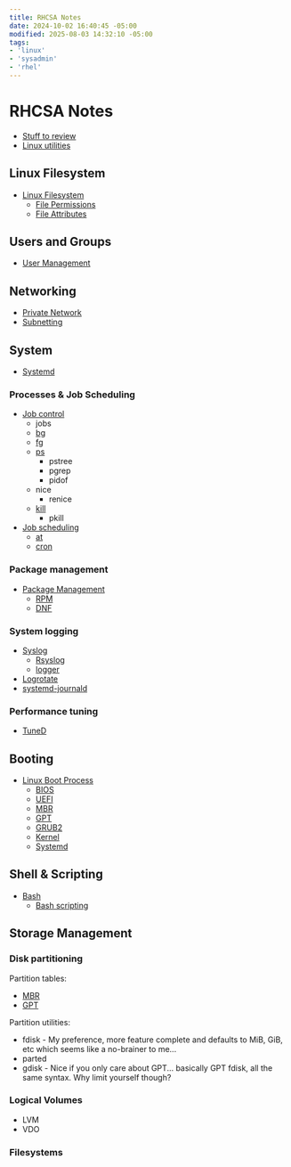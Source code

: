 ```yaml
---
title: RHCSA Notes
date: 2024-10-02 16:40:45 -05:00
modified: 2025-08-03 14:32:10 -05:00
tags:
- 'linux'
- 'sysadmin'
- 'rhel'
---
```


# RHCSA Notes

* [Stuff to review](20250728171400-rhcsa-review.md)
* [Linux utilities](20210919173649-linux-utilities.md)

## Linux Filesystem

* [Linux Filesystem](20210905134830-linux-filesystem.md)
  + [File Permissions](20210905135721-file-permissions.md)
  + [File Attributes](20250726212500-file-attributes.md)

## Users and Groups

* [User Management](20210623143339-users-groups.md)

## Networking

* [Private Network](20240424091900-private-network.md)
* [Subnetting](20201026134500-subnetting.md)

## System

* [Systemd](20240512120700-systemd.md)

### Processes & Job Scheduling

* [Job control](20240303094200-job-control.md)
  + jobs
  + [bg](20200628170530-bg.md)
  + [fg](20250803132500-fg.md)
  + [ps](20240303091800-ps.md)
    - pstree
    - pgrep
    - pidof
  + nice
    - renice
  + [kill](20210905081820-kill.md)
    - pkill
* [Job scheduling](20240303105000-job-scheduling.md)
  + [at](20250728184600-at.md)
  + [cron](20240508100500-cron.md)

### Package management

* [Package Management](20240320094900-package-management.md)
  + [RPM](20220525072458-rpm.md)
  + [DNF](20240320095100-dnf.md)

### System logging

* [Syslog](20220318080038-syslog.md)
  + [Rsyslog](20250728192500-rsyslog.md)
  + [logger](20240513091400-logger.md)
* [Logrotate](20250728194700-logrotate.md)
* [systemd-journald](20240513090900-systemd-journald.md)

### Performance tuning

* [TuneD](20250728214600-tuned.md)

## Booting

* [Linux Boot Process](20240418091800-linux-boot-process.md)
  + [BIOS](20250728221500-bios.md)
  + [UEFI](20250728222100-uefi.md)
  + [MBR](20250730202300-mbr.md)
  + [GPT](20250730202400-gpt.md)
  + [GRUB2](20240418092200-grub2.md)
  + [Kernel](20250728155200-linux-kernel.md)
  + [Systemd](20240512120700-systemd.md)

## Shell & Scripting

* [Bash](20210905071700-bash.md)
  + [Bash scripting](20211709141709-bash-scripting.md)

## Storage Management

### Disk partitioning

Partition tables:

* [MBR](20250730202300-mbr.md)
* [GPT](20250730202400-gpt.md)

Partition utilities:

* fdisk - My preference, more feature complete and defaults to MiB, GiB, etc which seems like a no-brainer to me...
* parted
* gdisk - Nice if you only care about GPT... basically GPT fdisk, all the same syntax. Why limit yourself though?

### Logical Volumes

* LVM
* VDO

### Filesystems
